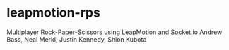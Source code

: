 # leapmotion-rps
Multiplayer Rock-Paper-Scissors using LeapMotion and Socket.io
Andrew Bass, Neal Merkl, Justin Kennedy, Shion Kubota
